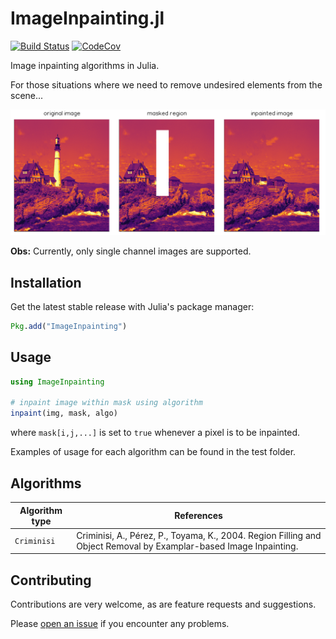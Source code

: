 # ImageInpainting.jl

[![Build Status](https://travis-ci.org/JuliaImages/ImageInpainting.jl.svg?branch=master)](https://travis-ci.org/JuliaImages/ImageInpainting.jl)
[![CodeCov](https://codecov.io/gh/JuliaImages/ImageInpainting.jl/branch/master/graph/badge.svg)](https://codecov.io/gh/JuliaImages/ImageInpainting.jl)

Image inpainting algorithms in Julia.

For those situations where we need to remove undesired elements from the scene...

![lighthouse](imgs/lighthouse.png)

**Obs:** Currently, only single channel images are supported.

## Installation

Get the latest stable release with Julia's package manager:

```julia
Pkg.add("ImageInpainting")
```

## Usage

```julia
using ImageInpainting

# inpaint image within mask using algorithm
inpaint(img, mask, algo)
```
where `mask[i,j,...]` is set to `true` whenever a pixel is to be inpainted.

Examples of usage for each algorithm can be found in the test folder.

## Algorithms

| Algorithm type | References |
|----------------|------------|
| `Criminisi` | Criminisi, A., Pérez, P., Toyama, K., 2004. Region Filling and Object Removal by Examplar-based Image Inpainting. |

## Contributing

Contributions are very welcome, as are feature requests and suggestions.

Please [open an issue](https://github.com/JuliaImages/ImageInpainting.jl/issues) if you encounter
any problems.
